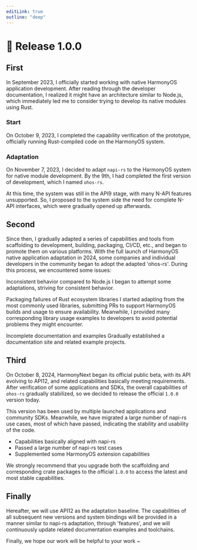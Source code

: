 ```yaml
---
editLink: true
outline: "deep"
---
```


# 🎉 Release 1.0.0

## First

In September 2023, I officially started working with native HarmonyOS application development. After reading through the developer documentation, I realized it might have an architecture similar to Node.js, which immediately led me to consider trying to develop its native modules using Rust.

### Start
On October 9, 2023, I completed the capability verification of the prototype, officially running Rust-compiled code on the HarmonyOS system.


### Adaptation
On November 7, 2023, I decided to adapt `napi-rs` to the HarmonyOS system for native module development. By the 9th, I had completed the first version of development, which I named `ohos-rs`.

At this time, the system was still in the API9 stage, with many N-API features unsupported. So, I proposed to the system side the need for complete N-API interfaces, which were gradually opened up afterwards.

## Second

Since then, I gradually adapted a series of capabilities and tools from scaffolding to development, building, packaging, CI/CD, etc., and began to promote them on various platforms. With the full launch of HarmonyOS native application adaptation in 2024, some companies and individual developers in the community began to adopt the adapted 'ohos-rs'. During this process, we encountered some issues:

Inconsistent behavior compared to Node.js
I began to attempt some adaptations, striving for consistent behavior.

Packaging failures of Rust ecosystem libraries
I started adapting from the most commonly used libraries, submitting PRs to support HarmonyOS builds and usage to ensure availability. Meanwhile, I provided many corresponding library usage examples to developers to avoid potential problems they might encounter.

Incomplete documentation and examples
Gradually established a documentation site and related example projects.

## Third

On October 8, 2024, HarmonyNext began its official public beta, with its API evolving to API12, and related capabilities basically meeting requirements. After verification of some applications and SDKs, the overall capabilities of `ohos-rs` gradually stabilized, so we decided to release the official `1.0.0` version today.

This version has been used by multiple launched applications and community SDKs. Meanwhile, we have migrated a large number of napi-rs use cases, most of which have passed, indicating the stability and usability of the code.

- Capabilities basically aligned with napi-rs
- Passed a large number of napi-rs test cases
- Supplemented some HarmonyOS extension capabilities

We strongly recommend that you upgrade both the scaffolding and corresponding crate packages to the official `1.0.0` to access the latest and most stable capabilities.

## Finally

Hereafter, we will use API12 as the adaptation baseline. The capabilities of all subsequent new versions and system bindings will be provided in a manner similar to napi-rs adaptation, through 'features', and we will continuously update related documentation examples and toolchains.

Finally, we hope our work will be helpful to your work ~

